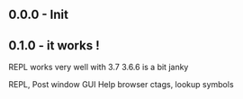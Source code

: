 ## 0.0.0 - Init

## 0.1.0 - it works !

REPL works very well with 3.7
3.6.6 is a bit janky

REPL, Post window
GUI
Help browser
ctags, lookup symbols
